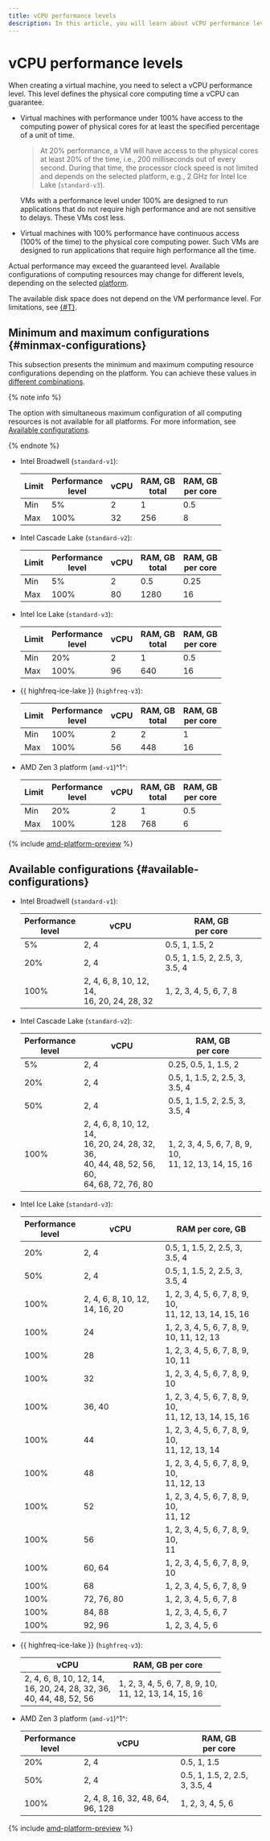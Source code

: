 ```yaml
---
title: vCPU performance levels
description: In this article, you will learn about vCPU performance levels and available configurations on different platforms.
---
```


# vCPU performance levels


When creating a virtual machine, you need to select a vCPU performance level. This level defines the physical core computing time a vCPU can guarantee.

* Virtual machines with performance under 100% have access to the computing power of physical cores for at least the specified percentage of a unit of time.

    > At 20% performance, a VM will have access to the physical cores at least 20% of the time, i.e., 200 milliseconds out of every second. During that time, the processor clock speed is not limited and depends on the selected platform, e.g., 2 GHz for Intel Ice Lake (`standard-v3`).

    VMs with a performance level under 100% are designed to run applications that do not require high performance and are not sensitive to delays. These VMs cost less.

* Virtual machines with 100% performance have continuous access (100% of the time) to the physical core computing power. Such VMs are designed to run applications that require high performance all the time.

Actual performance may exceed the guaranteed level. Available configurations of computing resources may change for different levels, depending on the selected [platform](vm-platforms.md).

The available disk space does not depend on the VM performance level. For limitations, see [{#T}](limits.md).

## Minimum and maximum configurations {#minmax-configurations}

This subsection presents the minimum and maximum computing resource configurations depending on the platform. You can achieve these values in [different combinations](#available-configurations).

{% note info %}

The option with simultaneous maximum configuration of all computing resources is not available for all platforms. For more information, see [Available configurations](#available-configurations).

{% endnote %}


* Intel Broadwell (`standard-v1`):

    Limit | Performance<br>level | vCPU | RAM, GB<br>total | RAM, GB<br>per core
    ------------ | ----------------------------- | ---- | ---------------- | -----------------
    Min         | 5%                            | 2    | 1                | 0.5
    Max        | 100%                          | 32   | 256              | 8

* Intel Cascade Lake (`standard-v2`):

    Limit | Performance<br>level | vCPU | RAM, GB<br>total | RAM, GB<br>per core
    ------------ | ----------------------------- | ---- | ---------------- | -----------------
    Min         | 5%                            | 2    | 0.5              | 0.25
    Max        | 100%                          | 80   | 1280             | 16

* Intel Ice Lake (`standard-v3`):

    Limit | Performance<br>level | vCPU | RAM, GB<br>total | RAM, GB<br>per core
    ------------ | ----------------------------- | ---- | ---------------- | -----------------
    Min         | 20%                           | 2    | 1                | 0.5
    Max        | 100%                          | 96   | 640              | 16

* {{ highfreq-ice-lake }} (`highfreq-v3`):

    Limit | Performance<br>level | vCPU | RAM, GB<br>total | RAM, GB<br>per core
    ------------ | ----------------------------- | ---- | ---------------- | -----------------
    Min         | 100%                          | 2    | 2                | 1
    Max        | 100%                          | 56   | 448              | 16

* AMD Zen 3 platform (`amd-v1`)^1^:

    Limit | Performance<br>level | vCPU | RAM, GB<br>total | RAM, GB<br>per core
    ----- | ----------------------------- | ---- | ---------------- | -----------------
    Min  | 20%                           | 2    | 1                | 0.5
    Max | 100%                          | 128  | 768              | 6

{% include [amd-platform-preview](../../_includes/compute/amd-platform-preview.md) %}

## Available configurations {#available-configurations}

* Intel Broadwell (`standard-v1`):

    Performance<br>level | vCPU | RAM, GB<br>per core
    --- | --- | ---
    5% | 2, 4 | 0.5, 1, 1.5, 2
    20% | 2, 4 | 0.5, 1, 1.5, 2, 2.5, 3, 3.5, 4
    100% | 2, 4, 6, 8, 10, 12, 14,<br> 16, 20, 24, 28, 32 | 1, 2, 3, 4, 5, 6, 7, 8

* Intel Cascade Lake (`standard-v2`):

    Performance<br>level | vCPU | RAM, GB<br>per core
    --- | --- | ---
    5% | 2, 4 | 0.25, 0.5, 1, 1.5, 2
    20% | 2, 4 | 0.5, 1, 1.5, 2, 2.5, 3, 3.5, 4
    50% | 2, 4 | 0.5, 1, 1.5, 2, 2.5, 3, 3.5, 4
    100% | 2, 4, 6, 8, 10, 12, 14,<br> 16, 20, 24, 28, 32, 36,<br> 40, 44, 48, 52, 56, 60,<br> 64, 68, 72, 76, 80 | 1, 2, 3, 4, 5, 6, 7, 8, 9, 10,<br> 11, 12, 13, 14, 15, 16

* Intel Ice Lake (`standard-v3`):

    Performance<br> level | vCPU | RAM per core, GB
    --- | --- | ---
    20% | 2, 4 | 0.5, 1, 1.5, 2, 2.5, 3, 3.5, 4
    50% | 2, 4 | 0.5, 1, 1.5, 2, 2.5, 3, 3.5, 4
    100% | 2, 4, 6, 8, 10, 12, 14, 16, 20 | 1, 2, 3, 4, 5, 6, 7, 8, 9, 10,<br> 11, 12, 13, 14, 15, 16
    100% | 24 | 1, 2, 3, 4, 5, 6, 7, 8, 9, 10, 11, 12, 13
    100% | 28 | 1, 2, 3, 4, 5, 6, 7, 8, 9, 10, 11
    100% | 32 | 1, 2, 3, 4, 5, 6, 7, 8, 9, 10
    100% | 36, 40 | 1, 2, 3, 4, 5, 6, 7, 8, 9, 10,<br> 11, 12, 13, 14, 15, 16 
    100% | 44 | 1, 2, 3, 4, 5, 6, 7, 8, 9, 10,<br> 11, 12, 13, 14
    100% | 48 | 1, 2, 3, 4, 5, 6, 7, 8, 9, 10,<br> 11, 12, 13
    100% | 52 | 1, 2, 3, 4, 5, 6, 7, 8, 9, 10,<br> 11, 12
    100% | 56 | 1, 2, 3, 4, 5, 6, 7, 8, 9, 10,<br> 11
    100% | 60, 64 | 1, 2, 3, 4, 5, 6, 7, 8, 9, 10
    100% | 68 | 1, 2, 3, 4, 5, 6, 7, 8, 9
    100% | 72, 76, 80 | 1, 2, 3, 4, 5, 6, 7, 8
    100% | 84, 88 | 1, 2, 3, 4, 5, 6, 7
    100% | 92, 96 | 1, 2, 3, 4, 5, 6

* {{ highfreq-ice-lake }} (`highfreq-v3`):

    vCPU | RAM, GB per core
    --- | --- 
    2, 4, 6, 8, 10, 12, 14,<br> 16, 20, 24, 28, 32, 36,<br> 40, 44, 48, 52, 56 | 1, 2, 3, 4, 5, 6, 7, 8, 9, 10,<br> 11, 12, 13, 14, 15, 16

* AMD Zen 3 platform (`amd-v1`)^1^:

    Performance<br>level | vCPU | RAM, GB<br>per core
    --- | --- | ---
    20% | 2, 4 | 0.5, 1, 1.5
    50% | 2, 4 | 0.5, 1, 1.5, 2, 2.5, 3, 3.5, 4
    100% | 2, 4, 8, 16, 32, 48, 64, 96, 128 | 1, 2, 3, 4, 5, 6

{% include [amd-platform-preview](../../_includes/compute/amd-platform-preview.md) %}
